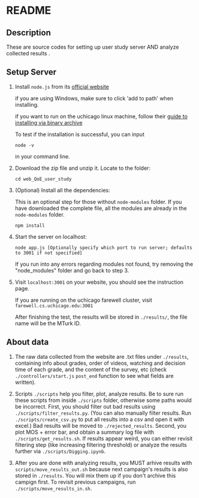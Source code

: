 
# README

## Description

These are source codes for setting up user study server AND analyze collected results .

## Setup Server

1. Install `node.js` from its [official website](https://nodejs.org/en/download/)

   if you are using Windows, make sure to click 'add to path' when installing.

   if you want to run on the uchicago linux machine, follow their [guide to installing via binary archive](https://github.com/nodejs/help/wiki/Installation)

   To test if the installation is successful, you can input 

   ```shell
   node -v
   ```

   in your command line.

2. Download the zip file and unzip  it. Locate to the folder:

   ```shell
   cd web_QoE_user_study
   ```

3. (Optional) Install all the dependencies:

   This is an optional step for those without `node-modules` folder. If you have downloaded the complete file, all the modules are already in the `node-modules` folder.

   ```shell
   npm install
   ```

4. Start the server on localhost:

   ```shell
   node app.js [Optionally specify which port to run server; defaults to 3001 if not specified]
   ```

   If you run into any errors regarding modules not found, try removing the "node_modules" folder and go back to step 3.

5. Visit `localhost:3001` on your website, you should see the instruction page.

   If you are running on the uchicago farewell cluster, visit `farewell.cs.uchicago.edu:3001`

   After finishing the test, the results will be stored in `./results/`, the file name will be the MTurk ID.


## About data

1. The raw data collected from the website are .txt files under `./results`, containing info about grades, order of videos, watching and decision time of each grade, and the content of the survey, etc (check `./controllers/start.js` `post_end` function to see what fields are written). 

2. Scripts `./scripts` help you filter, plot, analyze results. Be to sure run these scripts from inside `./scripts` folder, otherwise some paths would be incorrect. First, you should filter out bad results using `./scripts/filter_results.py`. (You can also manually filter results. Run `./scripts/create_csv.py` to put all results into a csv and open it with excel.) Bad results will be moved to `./rejected_results`. Second, you plot MOS + error bar, and obtain a summary log file with `./scripts/get_results.sh`. If results appear weird, you can either revisit filtering step (like increasing filtering threshold) or analyze the results further via `./scripts/Digging.ipynb`. 

3. After you are done with analyzing results, you MUST arhive results with `scripts/move_results_out.sh` because next campaign's results is also stored in `./results`. You will mix them up if you don't archive this campign first. To revisit previous campaigns, run `./scripts/move_results_in.sh`.





